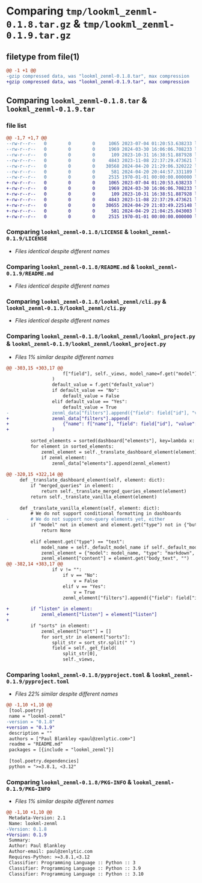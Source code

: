 # Comparing `tmp/lookml_zenml-0.1.8.tar.gz` & `tmp/lookml_zenml-0.1.9.tar.gz`

## filetype from file(1)

```diff
@@ -1 +1 @@
-gzip compressed data, was "lookml_zenml-0.1.8.tar", max compression
+gzip compressed data, was "lookml_zenml-0.1.9.tar", max compression
```

## Comparing `lookml_zenml-0.1.8.tar` & `lookml_zenml-0.1.9.tar`

### file list

```diff
@@ -1,7 +1,7 @@
--rw-r--r--   0        0        0     1065 2023-07-04 01:20:53.638233 lookml_zenml-0.1.8/LICENSE
--rw-r--r--   0        0        0     1969 2024-03-30 16:06:06.708233 lookml_zenml-0.1.8/README.md
--rw-r--r--   0        0        0      109 2023-10-31 16:38:51.887928 lookml_zenml-0.1.8/lookml_zenml/__init__.py
--rw-r--r--   0        0        0     4843 2023-11-08 22:37:29.473621 lookml_zenml-0.1.8/lookml_zenml/cli.py
--rw-r--r--   0        0        0    30568 2024-04-20 21:29:06.320222 lookml_zenml-0.1.8/lookml_zenml/lookml_project.py
--rw-r--r--   0        0        0      581 2024-04-20 20:44:57.331189 lookml_zenml-0.1.8/pyproject.toml
--rw-r--r--   0        0        0     2515 1970-01-01 00:00:00.000000 lookml_zenml-0.1.8/PKG-INFO
+-rw-r--r--   0        0        0     1065 2023-07-04 01:20:53.638233 lookml_zenml-0.1.9/LICENSE
+-rw-r--r--   0        0        0     1969 2024-03-30 16:06:06.708233 lookml_zenml-0.1.9/README.md
+-rw-r--r--   0        0        0      109 2023-10-31 16:38:51.887928 lookml_zenml-0.1.9/lookml_zenml/__init__.py
+-rw-r--r--   0        0        0     4843 2023-11-08 22:37:29.473621 lookml_zenml-0.1.9/lookml_zenml/cli.py
+-rw-r--r--   0        0        0    30655 2024-04-29 21:03:49.225148 lookml_zenml-0.1.9/lookml_zenml/lookml_project.py
+-rw-r--r--   0        0        0      581 2024-04-29 21:04:25.043003 lookml_zenml-0.1.9/pyproject.toml
+-rw-r--r--   0        0        0     2515 1970-01-01 00:00:00.000000 lookml_zenml-0.1.9/PKG-INFO
```

### Comparing `lookml_zenml-0.1.8/LICENSE` & `lookml_zenml-0.1.9/LICENSE`

 * *Files identical despite different names*

### Comparing `lookml_zenml-0.1.8/README.md` & `lookml_zenml-0.1.9/README.md`

 * *Files identical despite different names*

### Comparing `lookml_zenml-0.1.8/lookml_zenml/cli.py` & `lookml_zenml-0.1.9/lookml_zenml/cli.py`

 * *Files identical despite different names*

### Comparing `lookml_zenml-0.1.8/lookml_zenml/lookml_project.py` & `lookml_zenml-0.1.9/lookml_zenml/lookml_project.py`

 * *Files 1% similar despite different names*

```diff
@@ -303,15 +303,17 @@
                     f["field"], self._views, model_name=f.get("model"), explore_name=f.get("explore")
                 )
                 default_value = f.get("default_value")
                 if default_value == "No":
                     default_value = False
                 elif default_value == "Yes":
                     default_value = True
-                zenml_data["filters"].append({"field": field["id"], "value": default_value})
+                zenml_data["filters"].append(
+                    {"name": f["name"], "field": field["id"], "value": default_value}
+                )
 
         sorted_elements = sorted(dashboard["elements"], key=lambda x: (x.get("row", 0), x.get("col", 0)))
         for element in sorted_elements:
             zenml_element = self._translate_dashboard_element(element)
             if zenml_element:
                 zenml_data["elements"].append(zenml_element)
 
@@ -320,15 +322,14 @@
     def _translate_dashboard_element(self, element: dict):
         if "merged_queries" in element:
             return self._translate_merged_queries_element(element)
         return self._translate_vanilla_element(element)
 
     def _translate_vanilla_element(self, element: dict):
         # We do not support conditional formatting in dashboards
-        # We do not support non-query elements yet, either
         if "model" not in element and element.get("type") not in {"button", "text"}:
             return None
 
         elif element.get("type") == "text":
             model_name = self._default_model_name if self._default_model_name else "todo"
             zenml_element = {"model": model_name, "type": "markdown", "size": "quarter"}
             zenml_element["content"] = element.get("body_text", "")
@@ -382,14 +383,17 @@
                 if v != "":
                     if v == "No":
                         v = False
                     elif v == "Yes":
                         v = True
                     zenml_element["filters"].append({"field": field["id"].lower(), "value": v})
 
+        if "listen" in element:
+            zenml_element["listen"] = element["listen"]
+
         if "sorts" in element:
             zenml_element["sort"] = []
             for sort_str in element["sorts"]:
                 split_str = sort_str.split(" ")
                 field = self._get_field(
                     split_str[0],
                     self._views,
```

### Comparing `lookml_zenml-0.1.8/pyproject.toml` & `lookml_zenml-0.1.9/pyproject.toml`

 * *Files 22% similar despite different names*

```diff
@@ -1,10 +1,10 @@
 [tool.poetry]
 name = "lookml-zenml"
-version = "0.1.8"
+version = "0.1.9"
 description = ""
 authors = ["Paul Blankley <paul@zenlytic.com>"]
 readme = "README.md"
 packages = [{include = "lookml_zenml"}]
 
 [tool.poetry.dependencies]
 python = ">=3.8.1, <3.12"
```

### Comparing `lookml_zenml-0.1.8/PKG-INFO` & `lookml_zenml-0.1.9/PKG-INFO`

 * *Files 1% similar despite different names*

```diff
@@ -1,10 +1,10 @@
 Metadata-Version: 2.1
 Name: lookml-zenml
-Version: 0.1.8
+Version: 0.1.9
 Summary: 
 Author: Paul Blankley
 Author-email: paul@zenlytic.com
 Requires-Python: >=3.8.1,<3.12
 Classifier: Programming Language :: Python :: 3
 Classifier: Programming Language :: Python :: 3.9
 Classifier: Programming Language :: Python :: 3.10
```

